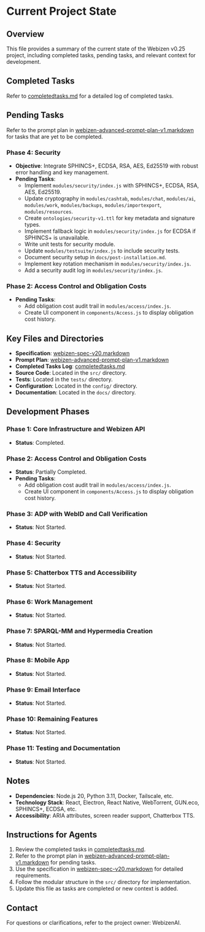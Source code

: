 # Current Project State

## Overview
This file provides a summary of the current state of the Webizen v0.25 project, including completed tasks, pending tasks, and relevant context for development.

## Completed Tasks
Refer to [completedtasks.md](completedtasks.md) for a detailed log of completed tasks.

## Pending Tasks
Refer to the prompt plan in [webizen-advanced-prompt-plan-v1.markdown](webizen-advanced-prompt-plan-v1.markdown) for tasks that are yet to be completed.

### Phase 4: Security
- **Objective**: Integrate SPHINCS+, ECDSA, RSA, AES, Ed25519 with robust error handling and key management.
- **Pending Tasks**:
  - Implement `modules/security/index.js` with SPHINCS+, ECDSA, RSA, AES, Ed25519.
  - Update cryptography in `modules/cashtab`, `modules/chat`, `modules/ai`, `modules/work`, `modules/backups`, `modules/importexport`, `modules/resources`.
  - Create `ontologies/security-v1.ttl` for key metadata and signature types.
  - Implement fallback logic in `modules/security/index.js` for ECDSA if SPHINCS+ is unavailable.
  - Write unit tests for security module.
  - Update `modules/testsuite/index.js` to include security tests.
  - Document security setup in `docs/post-installation.md`.
  - Implement key rotation mechanism in `modules/security/index.js`.
  - Add a security audit log in `modules/security/index.js`.

### Phase 2: Access Control and Obligation Costs
- **Pending Tasks**:
  - Add obligation cost audit trail in `modules/access/index.js`.
  - Create UI component in `components/Access.js` to display obligation cost history.

## Key Files and Directories
- **Specification**: [webizen-spec-v20.markdown](webizen-spec-v20.markdown)
- **Prompt Plan**: [webizen-advanced-prompt-plan-v1.markdown](webizen-advanced-prompt-plan-v1.markdown)
- **Completed Tasks Log**: [completedtasks.md](completedtasks.md)
- **Source Code**: Located in the `src/` directory.
- **Tests**: Located in the `tests/` directory.
- **Configuration**: Located in the `config/` directory.
- **Documentation**: Located in the `docs/` directory.

## Development Phases
### Phase 1: Core Infrastructure and Webizen API
- **Status**: Completed.

### Phase 2: Access Control and Obligation Costs
- **Status**: Partially Completed.
- **Pending Tasks**:
  - Add obligation cost audit trail in `modules/access/index.js`.
  - Create UI component in `components/Access.js` to display obligation cost history.

### Phase 3: ADP with WebID and Call Verification
- **Status**: Not Started.

### Phase 4: Security
- **Status**: Not Started.

### Phase 5: Chatterbox TTS and Accessibility
- **Status**: Not Started.

### Phase 6: Work Management
- **Status**: Not Started.

### Phase 7: SPARQL-MM and Hypermedia Creation
- **Status**: Not Started.

### Phase 8: Mobile App
- **Status**: Not Started.

### Phase 9: Email Interface
- **Status**: Not Started.

### Phase 10: Remaining Features
- **Status**: Not Started.

### Phase 11: Testing and Documentation
- **Status**: Not Started.

## Notes
- **Dependencies**: Node.js 20, Python 3.11, Docker, Tailscale, etc.
- **Technology Stack**: React, Electron, React Native, WebTorrent, GUN.eco, SPHINCS+, ECDSA, etc.
- **Accessibility**: ARIA attributes, screen reader support, Chatterbox TTS.

## Instructions for Agents
1. Review the completed tasks in [completedtasks.md](completedtasks.md).
2. Refer to the prompt plan in [webizen-advanced-prompt-plan-v1.markdown](webizen-advanced-prompt-plan-v1.markdown) for pending tasks.
3. Use the specification in [webizen-spec-v20.markdown](webizen-spec-v20.markdown) for detailed requirements.
4. Follow the modular structure in the `src/` directory for implementation.
5. Update this file as tasks are completed or new context is added.

## Contact
For questions or clarifications, refer to the project owner: WebizenAI.

